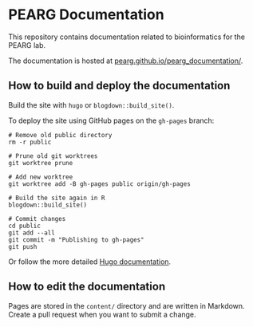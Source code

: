 # PEARG Documentation

This repository contains documentation related to bioinformatics for the PEARG
lab. 

The documentation is hosted at 
[pearg.github.io/pearg_documentation/](https://pearg.github.io/pearg_documentation/).


## How to build and deploy the documentation

Build the site with `hugo` or `blogdown::build_site()`.

To deploy the site using GitHub pages on the `gh-pages` branch:

```
# Remove old public directory
rm -r public

# Prune old git worktrees
git worktree prune

# Add new worktree
git worktree add -B gh-pages public origin/gh-pages

# Build the site again in R
blogdown::build_site()

# Commit changes
cd public
git add --all
git commit -m "Publishing to gh-pages"
git push
```

Or follow the more detailed [Hugo documentation](https://gohugo.io/hosting-and-deployment/hosting-on-github/).


## How to edit the documentation

Pages are stored in the `content/` directory and are written in Markdown.
Create a pull request when you want to submit a change.
